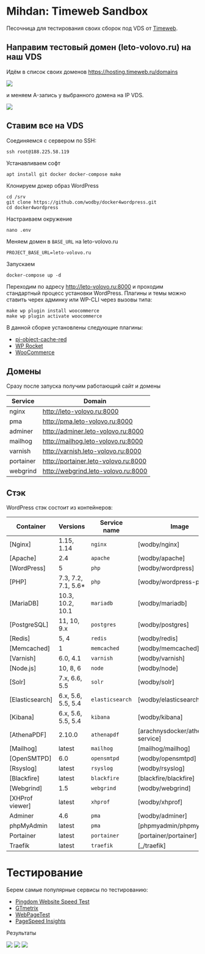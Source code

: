 # Mihdan: Timeweb Sandbox

Песочница для тестирования своих сборок под VDS от [Timeweb](https://www.kobzarev.com/r/timeweb/).

## Направим тестовый домен (leto-volovo.ru) на наш VDS

Идём в список своих доменов https://hosting.timeweb.ru/domains 

![](http://screenshot.kobzarev.com/2019-02-21-1550736833.png)

и меняем A-запись у выбранного домена на IP VDS.

![](http://screenshot.kobzarev.com/2019-02-21-1550736875.png)


## Ставим все на VDS

Соединяемся с сервером по SSH:

```
ssh root@188.225.58.119
```

Устанавливаем софт

```
apt install git docker docker-compose make
```

Клонируем докер образ WordPress

```
cd /srv
git clone https://github.com/wodby/docker4wordpress.git
cd docker4wordpress
```

Настраиваем окружение

```
nano .env
```

Меняем домен в `BASE_URL` на leto-volovo.ru

```
PROJECT_BASE_URL=leto-volovo.ru
```

Запускаем 

```
docker-compose up -d
```

Переходим по адресу http://leto-volovo.ru:8000 и проходим стандартный процесс установки WordPress.
Плагины и темы можно ставить черех админку или WP-CLI через вызовы типа:

```
make wp plugin install woocommerce
make wp plugin activate woocommerce
```

В данной сборке установлены следующие плагины:

- [pj-object-cache-red](https://github.com/pressjitsu/pj-object-cache-red)
- [WP Rocket](https://wp-rocket.me/)
- [WooCommerce](https://wordpress.org/plugins/woocommerce/)

## Домены

Сразу после запуска получим работающий сайт и домены

| Service   | Domain                               |
| --------- | ------------------------------------ |
| nginx     | http://leto-volovo.ru:8000           |
| pma	      | http://pma.leto-volovo.ru:8000       |
| adminer	  | http://adminer.leto-volovo.ru:8000   |
| mailhog	  | http://mailhog.leto-volovo.ru:8000   |
| varnish	  | http://varnish.leto-volovo.ru:8000   |
| portainer	| http://portainer.leto-volovo.ru:8000 |
| webgrind  | http://webgrind.leto-volovo.ru:8000  |

## Стэк

WordPress стэк состоит из контейнеров:

| Container       | Versions            | Service name    | Image                              | Default |
| -------------   | ------------------  | ------------    | ---------------------------------- | ------- |
| [Nginx]         | 1.15, 1.14          | `nginx`         | [wodby/nginx]                      | ✓       |
| [Apache]        | 2.4                 | `apache`        | [wodby/apache]                     |         |
| [WordPress]     | 5                   | `php`           | [wodby/wordpress]                  | ✓       |
| [PHP]           | 7.3, 7.2, 7.1, 5.6* | `php`           | [wodby/wordpress-php]              |         |
| [MariaDB]       | 10.3, 10.2, 10.1    | `mariadb`       | [wodby/mariadb]                    | ✓       |
| [PostgreSQL]    | 11, 10, 9.x         | `postgres`      | [wodby/postgres]                   |         |
| [Redis]         | 5, 4                | `redis`         | [wodby/redis]                      |         |
| [Memcached]     | 1                   | `memcached`     | [wodby/memcached]                  |         |
| [Varnish]       | 6.0, 4.1            | `varnish`       | [wodby/varnish]                    |         |
| [Node.js]       | 10, 8, 6            | `node`          | [wodby/node]                       |         |
| [Solr]          | 7.x, 6.6, 5.5       | `solr`          | [wodby/solr]                       |         |
| [Elasticsearch] | 6.x, 5.6, 5.5, 5.4  | `elasticsearch` | [wodby/elasticsearch]              |         |
| [Kibana]        | 6.x, 5.6, 5.5, 5.4  | `kibana`        | [wodby/kibana]                     |         |
| [AthenaPDF]     | 2.10.0              | `athenapdf`     | [arachnysdocker/athenapdf-service] |         |
| [Mailhog]       | latest              | `mailhog`       | [mailhog/mailhog]                  | ✓       |
| [OpenSMTPD]     | 6.0                 | `opensmtpd`     | [wodby/opensmtpd]                  |         |
| [Rsyslog]       | latest              | `rsyslog`       | [wodby/rsyslog]                    |         |
| [Blackfire]     | latest              | `blackfire`     | [blackfire/blackfire]              |         |
| [Webgrind]      | 1.5                 | `webgrind`      | [wodby/webgrind]                   |         |
| [XHProf viewer] | latest              | `xhprof`        | [wodby/xhprof]                     |         |
| Adminer         | 4.6                 | `pma`           | [wodby/adminer]                    |         |
| phpMyAdmin      | latest              | `pma`           | [phpmyadmin/phpmyadmin]            |         |
| Portainer       | latest              | `portainer`     | [portainer/portainer]              | ✓       |
| Traefik         | latest              | `traefik`       | [_/traefik]                        | ✓       |

# Тестирование

Берем самые популярные сервисы по тестированию:

- [Pingdom Website Speed Test](https://tools.pingdom.com)
- [GTmetrix](https://gtmetrix.com)
- [WebPageTest](https://www.webpagetest.org)
- [PageSpeed Insights](https://developers.google.com/speed/pagespeed/insights/)

Результаты

![](http://screenshot.kobzarev.com/2019-02-21-1550743020.png)
![](http://screenshot.kobzarev.com/2019-02-21-1550743397.png)
![](http://screenshot.kobzarev.com/2019-02-21-1550743439.png)
